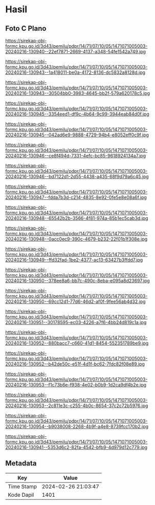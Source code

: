 # Hasil

## Foto C Plano

https://sirekap-obj-formc.kpu.go.id/3d43/pemilu/pdpr/14/71/07/10/05/1471071005003-20240216-130940--22ef7871-2669-4137-a348-54fe1542a749.jpg

https://sirekap-obj-formc.kpu.go.id/3d43/pemilu/pdpr/14/71/07/10/05/1471071005003-20240216-130943--1a418011-be0a-4172-8136-dc5832a8128d.jpg

https://sirekap-obj-formc.kpu.go.id/3d43/pemilu/pdpr/14/71/07/10/05/1471071005003-20240216-130943--30504bb0-3983-4645-bb2f-579a620178c5.jpg

https://sirekap-obj-formc.kpu.go.id/3d43/pemilu/pdpr/14/71/07/10/05/1471071005003-20240216-130945--3354eed1-df9c-4b64-9c99-3944eab84d0f.jpg

https://sirekap-obj-formc.kpu.go.id/3d43/pemilu/pdpr/14/71/07/10/05/1471071005003-20240216-130945--042ad6e9-9888-4729-94b4-e8052eff0c9f.jpg

https://sirekap-obj-formc.kpu.go.id/3d43/pemilu/pdpr/14/71/07/10/05/1471071005003-20240216-130946--ce8f494d-7331-4efc-bc85-9618924134a7.jpg

https://sirekap-obj-formc.kpu.go.id/3d43/pemilu/pdpr/14/71/07/10/05/1471071005003-20240216-130946--bd7122d1-2d55-4438-a435-68f9d79a6c45.jpg

https://sirekap-obj-formc.kpu.go.id/3d43/pemilu/pdpr/14/71/07/10/05/1471071005003-20240216-130947--fdda7b3d-c214-4835-8e92-0fe5e8e08a6f.jpg

https://sirekap-obj-formc.kpu.go.id/3d43/pemilu/pdpr/14/71/07/10/05/1471071005003-20240216-130948--65542b2b-3566-4f81-974a-85b1ec5cab3d.jpg

https://sirekap-obj-formc.kpu.go.id/3d43/pemilu/pdpr/14/71/07/10/05/1471071005003-20240216-130948--0acc0ec9-390c-4679-b232-22f01b1f308e.jpg

https://sirekap-obj-formc.kpu.go.id/3d43/pemilu/pdpr/14/71/07/10/05/1471071005003-20240216-130949--ffd32fad-1be2-4377-ac13-63427b3ffdd7.jpg

https://sirekap-obj-formc.kpu.go.id/3d43/pemilu/pdpr/14/71/07/10/05/1471071005003-20240216-130950--378ee8a6-bb7c-490c-8eba-e095a8d23697.jpg

https://sirekap-obj-formc.kpu.go.id/3d43/pemilu/pdpr/14/71/07/10/05/1471071005003-20240216-130950--69cc12d1-77d6-46d2-af0f-9fee56ab4d32.jpg

https://sirekap-obj-formc.kpu.go.id/3d43/pemilu/pdpr/14/71/07/10/05/1471071005003-20240216-130951--30178595-ec03-4226-a7f6-4bb24d819c1a.jpg

https://sirekap-obj-formc.kpu.go.id/3d43/pemilu/pdpr/14/71/07/10/05/1471071005003-20240216-130952--880bacc7-c660-41d1-8454-552351789be9.jpg

https://sirekap-obj-formc.kpu.go.id/3d43/pemilu/pdpr/14/71/07/10/05/1471071005003-20240216-130952--b42de50c-e51f-4d1f-bc62-7fdc82f08e89.jpg

https://sirekap-obj-formc.kpu.go.id/3d43/pemilu/pdpr/14/71/07/10/05/1471071005003-20240216-130953--f1c73b6e-f938-4e02-b0b9-1d2ca9df4b2e.jpg

https://sirekap-obj-formc.kpu.go.id/3d43/pemilu/pdpr/14/71/07/10/05/1471071005003-20240216-130953--2c811e3c-c255-4b0c-8654-37c2c72b5976.jpg

https://sirekap-obj-formc.kpu.go.id/3d43/pemilu/pdpr/14/71/07/10/05/1471071005003-20240216-130954--b9038008-2268-4b9f-a4e8-8739fcc170b2.jpg

https://sirekap-obj-formc.kpu.go.id/3d43/pemilu/pdpr/14/71/07/10/05/1471071005003-20240216-130941--5353d6c2-82fa-4542-bfb9-4d979d12c779.jpg


## Metadata

| Key        | Value               |
| ---------- | ------------------- |
| Time Stamp | 2024-02-26 21:03:47 |
| Kode Dapil | 1401                |



